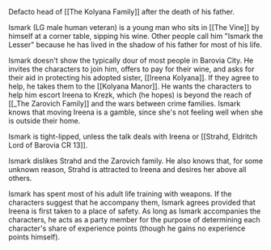 Defacto head of [[The Kolyana Family]] after the death of his father.

Ismark (LG male human veteran) is a young man who sits in [[The Vine]] by himself at a corner table, sipping his wine. Other people call him "Ismark the Lesser" because he has lived in the shadow of his father for most of his life.

Ismark doesn't show the typically dour of most people in Barovia City. He invites the characters to join him, offers to pay for their wine, and asks for their aid in protecting his adopted sister, [[Ireena Kolyana]]. If they agree to help, he takes them to the [[Kolyana Manor]]. He wants the characters
to help him escort Ireena to Krezk, which (he hopes) is beyond the reach of [[_The Zarovich Family]] and the wars between crime families. Ismark
knows that moving Ireena is a gamble, since she's not feeling well when she is outside their home.

Ismark is tight-lipped, unless the talk deals with Ireena or [[Strahd, Eldritch Lord of Barovia CR 13]].

Ismark dislikes Strahd and the Zarovich family. He also knows that, for some unknown reason, Strahd is attracted to Ireena and desires her above all others.

Ismark has spent most of his adult life training with weapons. If the characters suggest that he accompany them, Ismark agrees provided that Ireena is first taken to a place of safety. As long as Ismark accompanies the characters, he acts as a party member for the purpose of determining each character's share of experience points (though he gains no experience points himself).